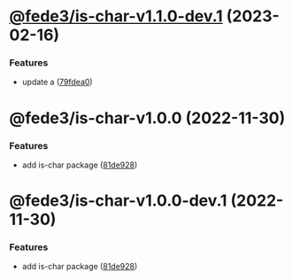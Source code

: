 # [@fede3/is-char-v1.1.0-dev.1](https://github.com/fedeaviles/workspace-sample/compare/@fede3/is-char-v1.0.0...@fede3/is-char-v1.1.0-dev.1) (2023-02-16)


### Features

* update a ([79fdea0](https://github.com/fedeaviles/workspace-sample/commit/79fdea0b939a38f21138cb881f60ac0f8a163bdf))

# @fede3/is-char-v1.0.0 (2022-11-30)


### Features

* add is-char package ([81de928](https://github.com/fedeaviles/workspace-sample/commit/81de928adc1c6e43538b1b0ef0f4c40137728dcb))

# @fede3/is-char-v1.0.0-dev.1 (2022-11-30)


### Features

* add is-char package ([81de928](https://github.com/fedeaviles/workspace-sample/commit/81de928adc1c6e43538b1b0ef0f4c40137728dcb))
